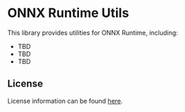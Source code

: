 # ONNX Runtime Utils

This library provides utilities for ONNX Runtime, including:
- TBD
- TBD
- TBD

## License

License information can be found [here](https://github.com/microsoft/onnxruntime/blob/main/README.md#license).
